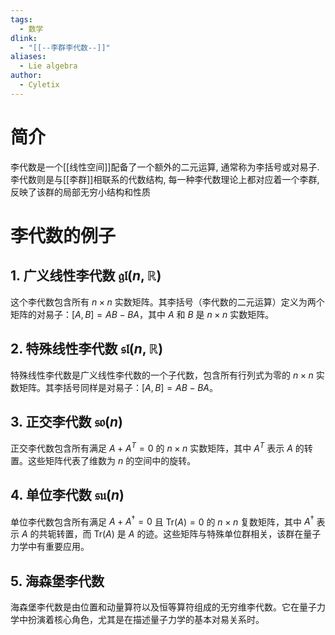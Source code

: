 ```yaml
---
tags:
  - 数学
dlink:
  - "[[--李群李代数--]]"
aliases:
  - Lie algebra
author:
  - Cyletix
---
```

# 简介
李代数是一个[[线性空间]]配备了一个额外的二元运算, 通常称为李括号或对易子. 
李代数则是与[[李群]]相联系的代数结构, 每一种李代数理论上都对应着一个李群, 反映了该群的局部无穷小结构和性质
# 李代数的例子

## 1. 广义线性李代数 $\mathfrak{gl}(n, \mathbb{R})$

这个李代数包含所有 $n \times n$ 实数矩阵。其李括号（李代数的二元运算）定义为两个矩阵的对易子：$[A, B] = AB - BA$，其中 $A$ 和 $B$ 是 $n \times n$ 实数矩阵。

## 2. 特殊线性李代数 $\mathfrak{sl}(n, \mathbb{R})$

特殊线性李代数是广义线性李代数的一个子代数，包含所有行列式为零的 $n \times n$ 实数矩阵。其李括号同样是对易子：$[A, B] = AB - BA$。

## 3. 正交李代数 $\mathfrak{so}(n)$

正交李代数包含所有满足 $A + A^T = 0$ 的 $n \times n$ 实数矩阵，其中 $A^T$ 表示 $A$ 的转置。这些矩阵代表了维数为 $n$ 的空间中的旋转。

## 4. 单位李代数 $\mathfrak{su}(n)$

单位李代数包含所有满足 $A + A^\dagger = 0$ 且 $\text{Tr}(A) = 0$ 的 $n \times n$ 复数矩阵，其中 $A^\dagger$ 表示 $A$ 的共轭转置，而 $\text{Tr}(A)$ 是 $A$ 的迹。这些矩阵与特殊单位群相关，该群在量子力学中有重要应用。

## 5. 海森堡李代数

海森堡李代数是由位置和动量算符以及恒等算符组成的无穷维李代数。它在量子力学中扮演着核心角色，尤其是在描述量子力学的基本对易关系时。
